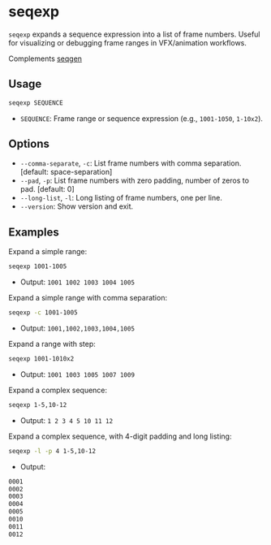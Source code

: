 # seqexp

`seqexp` expands a sequence expression into a list of frame numbers. Useful for visualizing or debugging frame ranges in VFX/animation workflows.

Complements [seqgen](./seqgen.md)

## Usage

```bash
seqexp SEQUENCE
```

- `SEQUENCE`: Frame range or sequence expression (e.g., `1001-1050`, `1-10x2`).

## Options

- `--comma-separate`, `-c`: List frame numbers with comma separation. [default: space-separation]
- `--pad`, `-p`: List frame numbers with zero padding, number of zeros to pad. [default: 0]
- `--long-list`, `-l`: Long listing of frame numbers, one per line.
- `--version`: Show version and exit.

## Examples

Expand a simple range:

```bash
seqexp 1001-1005
```

- Output: `1001 1002 1003 1004 1005`

Expand a simple range with comma separation:

```bash
seqexp -c 1001-1005
```

- Output: `1001,1002,1003,1004,1005`

Expand a range with step:

```bash
seqexp 1001-1010x2
```

- Output: `1001 1003 1005 1007 1009`

Expand a complex sequence:

```bash
seqexp 1-5,10-12
```

- Output: `1 2 3 4 5 10 11 12`

Expand a complex sequence, with 4-digit padding and long listing:

```bash
seqexp -l -p 4 1-5,10-12
```

- Output:

```bash
0001
0002
0003
0004
0005
0010
0011
0012
```
